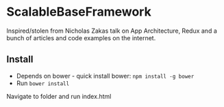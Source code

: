# ScalableBaseFramework
Inspired/stolen from Nicholas Zakas talk on App Architecture, Redux and a bunch of articles and code examples on the internet.

## Install

- Depends on bower - quick install bower: `npm install -g bower`
- Run `bower install`

Navigate to folder and run index.html
